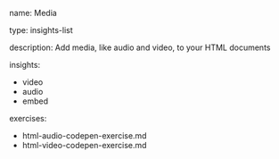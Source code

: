 name: Media

type: insights-list

description: Add media, like audio and video, to your HTML documents

insights:
  - video
  - audio
  - embed
 
exercises:
  - html-audio-codepen-exercise.md
  - html-video-codepen-exercise.md
